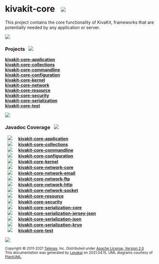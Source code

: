 # kivakit-core &nbsp;&nbsp;![](https://kivakit.org/images/nucleus-40.png)

This project contains the core functionality of KivaKit, frameworks that are potentially needed by any application or server.

![](https://kivakit.org/images/horizontal-line.png)

[//]: # (start-user-text)



[//]: # (end-user-text)

### Projects <a name = "projects"></a> &nbsp; ![](https://kivakit.org/images/gears-40.png)

[**kivakit-core-application**](application/README.md)  
[**kivakit-core-collections**](collections/README.md)  
[**kivakit-core-commandline**](commandline/README.md)  
[**kivakit-core-configuration**](configuration/README.md)  
[**kivakit-core-kernel**](kernel/README.md)  
[**kivakit-core-network**](network/README.md)  
[**kivakit-core-resource**](resource/README.md)  
[**kivakit-core-security**](security/README.md)  
[**kivakit-core-serialization**](serialization/README.md)  
[**kivakit-core-test**](test/README.md)  

![](https://kivakit.org/images/short-horizontal-line.png)

### Javadoc Coverage <a name = "javadoc-coverage"></a> &nbsp; ![](https://kivakit.org/images/bargraph-32.png)

&nbsp;  ![](https://kivakit.org/images/meter-100-12.png) &nbsp; &nbsp; [**kivakit-core-application**](application/README.md)  
&nbsp;  ![](https://kivakit.org/images/meter-70-12.png) &nbsp; &nbsp; [**kivakit-core-collections**](collections/README.md)  
&nbsp;  ![](https://kivakit.org/images/meter-90-12.png) &nbsp; &nbsp; [**kivakit-core-commandline**](commandline/README.md)  
&nbsp;  ![](https://kivakit.org/images/meter-90-12.png) &nbsp; &nbsp; [**kivakit-core-configuration**](configuration/README.md)  
&nbsp;  ![](https://kivakit.org/images/meter-70-12.png) &nbsp; &nbsp; [**kivakit-core-kernel**](kernel/README.md)  
&nbsp;  ![](https://kivakit.org/images/meter-90-12.png) &nbsp; &nbsp; [**kivakit-core-network-core**](core/README.md)  
&nbsp;  ![](https://kivakit.org/images/meter-90-12.png) &nbsp; &nbsp; [**kivakit-core-network-email**](email/README.md)  
&nbsp;  ![](https://kivakit.org/images/meter-90-12.png) &nbsp; &nbsp; [**kivakit-core-network-ftp**](ftp/README.md)  
&nbsp;  ![](https://kivakit.org/images/meter-90-12.png) &nbsp; &nbsp; [**kivakit-core-network-http**](http/README.md)  
&nbsp;  ![](https://kivakit.org/images/meter-80-12.png) &nbsp; &nbsp; [**kivakit-core-network-socket**](socket/README.md)  
&nbsp;  ![](https://kivakit.org/images/meter-90-12.png) &nbsp; &nbsp; [**kivakit-core-resource**](resource/README.md)  
&nbsp;  ![](https://kivakit.org/images/meter-80-12.png) &nbsp; &nbsp; [**kivakit-core-security**](security/README.md)  
&nbsp;  ![](https://kivakit.org/images/meter-100-12.png) &nbsp; &nbsp; [**kivakit-core-serialization-core**](core/README.md)  
&nbsp;  ![](https://kivakit.org/images/meter-80-12.png) &nbsp; &nbsp; [**kivakit-core-serialization-jersey-json**](jersey-json/README.md)  
&nbsp;  ![](https://kivakit.org/images/meter-100-12.png) &nbsp; &nbsp; [**kivakit-core-serialization-json**](json/README.md)  
&nbsp;  ![](https://kivakit.org/images/meter-90-12.png) &nbsp; &nbsp; [**kivakit-core-serialization-kryo**](kryo/README.md)  
&nbsp;  ![](https://kivakit.org/images/meter-90-12.png) &nbsp; &nbsp; [**kivakit-core-test**](test/README.md)

[//]: # (start-user-text)



[//]: # (end-user-text)

![](https://kivakit.org/images/horizontal-line.png)

<sub>Copyright &#169; 2011-2021 [Telenav](http://telenav.com), Inc. Distributed under [Apache License, Version 2.0](LICENSE)</sub>  
<sub>This documentation was generated by [Lexakai](https://github.com/Telenav/lexakai) on 2021.04.15. UML diagrams courtesy
of [PlantUML](http://plantuml.com).</sub>
